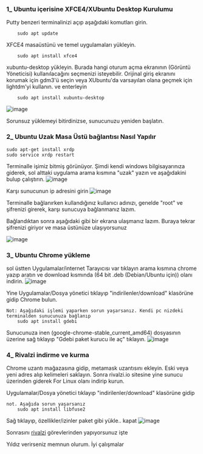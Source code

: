 ### 1_ Ubuntu içerisine XFCE4/XUbuntu Desktop Kurulumu

Putty benzeri terminalinizi açıp aşağıdaki komutları girin.
		
		sudo apt update

 XFCE4 masaüstünü ve temel uygulamaları yükleyin.

		sudo apt install xfce4

xubuntu-desktop yükleyin.
	Burada hangi oturum açma ekranının (Görüntü Yöneticisi) kullanılacağını seçmenizi isteyebilir. 
	Orijinal giriş ekranını korumak için gdm3'ü seçin veya XUbuntu'da varsayılan olana geçmek için lightdm'yi kullanın. 
	ve enterleyin
		
		sudo apt install xubuntu-desktop

![image](https://github.com/Madmin27/Ubuntu-22.04-notlarim/assets/94014225/52866f14-798e-44eb-81ce-f3ee0203714c)

Sorunsuz yüklemeyi bitirdinizse, sunucunuzu yeniden başlatın.

### 2_ Ubuntu Uzak Masa Üstü bağlantısı Nasıl Yapılır

	sudo apt-get install xrdp
 	sudo service xrdp restart

Terminalle işimiz bitmiş görünüyor.
Şimdi kendi windows bilgisayarınıza giderek, sol alttaki uygulama arama kısmına "uzak" yazın ve aşağıdakini bulup çalıştırın.
![image](https://github.com/Madmin27/Ubuntu-22.04-notlarim/assets/94014225/9a0d446a-11da-47e6-b897-5ade3b80cf3e)

Karşı sunucunun ip adresini girin
![image](https://github.com/Madmin27/Ubuntu-22.04-notlarim/assets/94014225/545cf801-84d1-4b9f-971d-baff79a5815a)

Terminalle bağlanırken kullandığınız kullanıcı adınızı, genelde "root" ve şifrenizi girerek, karşı sunucuya bağlanmanız lazım.

Bağlandıktan sonra aşağıdaki gibi bir ekrana ulaşmanız lazım. Buraya tekrar şifrenizi giriyor ve masa üstünüze ulaşıyorsunuz

![image](https://github.com/Madmin27/Ubuntu-22.04-notlarim/assets/94014225/c4a0bab3-6469-4325-8e64-a7499255048d)


### 3_ Ubuntu Chrome yükleme

sol üstten Uygulamalar/internet Tarayıcısı var tıklayın arama kısmına chrome yazıp aratın ve download kısmında (64 bit .deb (Debian/Ubuntu için)) olanı indirin.
![image](https://github.com/Madmin27/Ubuntu-22.04-notlarim/assets/94014225/c0a97288-93b6-4451-85cd-8921290c9a75)

Yine Uygulamalar/Dosya yönetici tıklayıp "indirilenler/download" klasörüne gidip Chrome bulun. 

	Not: Aşağıdaki işlemi yaparken sorun yaşarsanız. Kendi pc nizdeki terminalden sunucunuza bağlanıp
		sudo apt install gdebi

Sunucunuza inen (google-chrome-stable_current_amd64) dosyasının üzerine sağ tıklayıp "Gdebi paket kurucu ile aç" tıklayın.
![image](https://github.com/Madmin27/Ubuntu-22.04-notlarim/assets/94014225/8bb8b837-264f-4606-86f0-28a6129c5d24)


### 4_ Rivalzi indirme ve kurma
 Chrome uzantı mağazasına gidip, metamask uzantısını ekleyin. Eski veya yeni adres alıp kelimeleri saklayın.
 Sonra rivalzi.io sitesine yine sunucu üzerinden giderek For Linux olanı indirip kurun.

Uygulamalar/Dosya yönetici tıklayıp "indirilenler/download" klasörüne gidip

  	not. Aşağıda sorun yaşarsanız
		sudo apt install libfuse2
  
Sağ tıklayıp, özellikler/izinler paket gibi yükle.. kapat
![image](https://github.com/Madmin27/Ubuntu-22.04-notlarim/assets/94014225/c336c962-c778-4d8f-a024-753e800bf858)


Sonrasını [rivalzi](https://rivalz.ai?r=Serhatim77) görevlerinden yapıyorsunuz işte


Yıldız verirseniz memnun olurum. İyi çalışmalar

